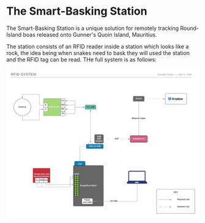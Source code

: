 # The Smart-Basking Station

The Smart-Basking Station is a unique solution for remotely tracking Round-Island boas released onto Gunner's Quoin Island, Mauritius. 

The station consists of an RFID reader inside a station which looks like a rock, the idea being when snakes need to bask they will used the station and the RFID tag can be read. THe full system is as follows:

![alt text](https://github.com/Dani2404/Final-Project/blob/master/RFID%20System.jpeg)

